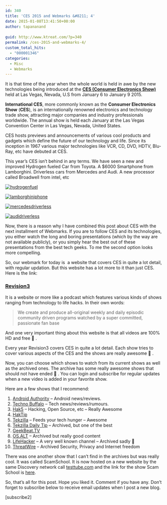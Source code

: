 ```yaml
---
id: 340
title: 'CES 2015 and Webmarks &#8211; 4'
date: 2015-01-08T13:41:50+00:00
author: tapananand

guid: http://www.ktreat.com/?p=340
permalink: /ces-2015-and-webmarks-4/
custom_total_hits:
  - "000001346"
categories:
  - Misc
  - Webmarks
---
```

It is that time of the year when the whole world is held in awe by the new technologies being introduced at the **<a title="Home - 2015 International CES" href="http://www.cesweb.org/" target="_blank">CES (Consumer Electronics Show)</a>** held at Las Vegas, Nevada, U.S from January 6 to January 9 2015.

**International CES**, more commonly known as the **Consumer Electronics Show** (**CES**), is an internationally renowned electronics and technology trade show, attracting major companies and industry professionals worldwide. The annual show is held each January at the Las Vegas Convention Center in Las Vegas, Nevada, United States.

CES hosts previews and announcements of various cool products and gadgets which define the future of our technology and life. Since its inception in 1967 various major technologies like VCR, CD, DVD, HDTV, Blu-Ray, etc have debuted at CES.

This year&#8217;s CES isn&#8217;t behind in any terms. We have seen a new and improved Hydrogen fueled Car from Toyota. A $6000 Smartphone from Lamborghini. Driverless cars from Mercedes and Audi. A new processor called Broadwell from intel, etc

[<img class="aligncenter size-large wp-image-347" src="/wp-content/uploads/2015/01/hydrogenfuel1-1024x541.png" alt="hydrogenfuel" width="640" height="338" srcset="/wp-content/uploads/2015/01/hydrogenfuel1-1024x541.png 1024w, /wp-content/uploads/2015/01/hydrogenfuel1-300x158.png 300w, /wp-content/uploads/2015/01/hydrogenfuel1-568x300.png 568w, /wp-content/uploads/2015/01/hydrogenfuel1.png 1359w" sizes="(max-width: 640px) 100vw, 640px" />](/wp-content/uploads/2015/01/hydrogenfuel1.png)

[<img class="aligncenter size-large wp-image-348" src="/wp-content/uploads/2015/01/lamborghiniphone-1024x548.png" alt="lamborghiniphone" width="640" height="343" srcset="/wp-content/uploads/2015/01/lamborghiniphone-1024x548.png 1024w, /wp-content/uploads/2015/01/lamborghiniphone-300x161.png 300w, /wp-content/uploads/2015/01/lamborghiniphone-560x300.png 560w, /wp-content/uploads/2015/01/lamborghiniphone.png 1345w" sizes="(max-width: 640px) 100vw, 640px" />](/wp-content/uploads/2015/01/lamborghiniphone.png)

[<img class="aligncenter size-large wp-image-349" src="/wp-content/uploads/2015/01/mercedesdriverless-1024x549.png" alt="mercedesdriverless" width="640" height="343" srcset="/wp-content/uploads/2015/01/mercedesdriverless-1024x549.png 1024w, /wp-content/uploads/2015/01/mercedesdriverless-300x161.png 300w, /wp-content/uploads/2015/01/mercedesdriverless-559x300.png 559w, /wp-content/uploads/2015/01/mercedesdriverless.png 1339w" sizes="(max-width: 640px) 100vw, 640px" />](/wp-content/uploads/2015/01/mercedesdriverless.png)

[<img class="aligncenter  wp-image-350" src="/wp-content/uploads/2015/01/audidriverless.jpg" alt="audidriverless" width="646" height="377" srcset="/wp-content/uploads/2015/01/audidriverless.jpg 945w, /wp-content/uploads/2015/01/audidriverless-300x175.jpg 300w, /wp-content/uploads/2015/01/audidriverless-514x300.jpg 514w" sizes="(max-width: 646px) 100vw, 646px" />](/wp-content/uploads/2015/01/audidriverless.jpg)

Now, there is a reason why I have combined this post about CES with the next installment of Webmarks. If you are to follow CES and its technologies, you either watch the long and boring presentations (which by the way are not available publicly), or you simply hear the best out of these presentations from the best tech geeks. To me the second option looks more compelling.

So, our webmark for today is  a website that covers CES in quite a lot detail, with regular updation. But this website has a lot more to it than just CES. Here is the link:

### <a title="Revision3" href="http://revision3.com" target="_blank">Revision3</a>

It is a website or more like a podcast which features various kinds of shows ranging from technology to life hacks. In their own words:

> We create and produce all-original weekly and daily episodic community driven programs watched by a super committed, passionate fan base

And one very important thing about this website is that all videos are 100% HD and free 🙂 .

Every year Revision3 covers CES in quite a lot detail. Each show tries to cover various aspects of the CES and the shows are really awesome 🙂 .

Now, you can choose which shows to watch from its current shows as well as the archived ones. The archive has some really awesome shows that should not have ended 🙁 . You can login and subscribe for regular updates when a new video is added in your favorite show.

Here are a few shows that I recommend:

  1. <a title="Android Authority" href="http://revision3.com/androidauthority/" target="_blank">Android Authority</a> &#8211; Android news/reviews.
  2. <a title="Techno Buffalo" href="http://revision3.com/technobuffalo/" target="_blank">Techno Buffalo</a> &#8211; Tech news/reviews/rumours.
  3. <a title="Hak5" href="http://revision3.com/hak5/" target="_blank">Hak5</a> &#8211; Hacking, Open Source, etc &#8211; Really Awesome
  4. <a title="HakTip" href="http://revision3.com/haktip/" target="_blank">HakTip</a>
  5. <a title="Tekzilla" href="http://revision3.com/tekzilla/" target="_blank">Tekzilla</a> &#8211; Feeds your tech hunger &#8211; Awesome
  6. <a title="Tekzilla Daily Tip" href="http://revision3.com/tzdaily/" target="_blank">Tekzilla Daily Tip</a> &#8211; Archived, but one of the best
  7. <a title="GeekBeat.TV" href="http://revision3.com/geekbeattv/" target="_blank">GeekBeat.TV</a>
  8. <a title="OS.ALT" href="http://revision3.com/osalt/" target="_blank">OS.ALT</a> &#8211; Archived but really good content
  9. <a title="LifeHacker" href="http://revision3.com/lifehacker/" target="_blank">LifeHacker</a> &#8211; A very well known channel &#8211; Archived sadly 🙁
 10. <a title="ThreatWire" href="http://revision3.com/threatwire/" target="_blank">ThreatWire</a> &#8211; Archived Security, Privacy and Internet freedom

There was one another show that I can&#8217;t find in the archives but was really cool. It was called ScamSchool. It is now hosted on a new website by the same Discovery network call <a title="Test Tube" href="http://testtube.com" target="_blank">testtube.com</a> and the link for the show Scam School is <a title="Scam School" href="http://testtube.com/scamschool/" target="_blank">here</a>.

So, that&#8217;s all for this post. Hope you liked it. Comment if you have any. Don&#8217;t forget to subscribe below to receive email updates when I post a new blog.

[subscribe2]